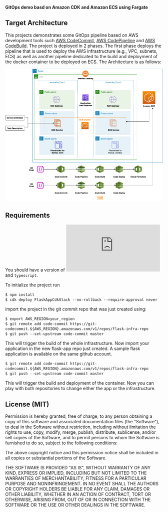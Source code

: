 **GitOps demo basd on Amazon CDK and Amazon ECS using Fargate**

## Target Architecture

This projects demonstrates some GitOps pipeline based on AWS development tools such [AWS CodeCommit](https://aws.amazon.com/fr/codecommit/), [AWS CodePipeline](https://aws.amazon.com/fr/codepipeline/) and [AWS CodeBuild](https://aws.amazon.com/fr/codebuild/). The project is deployed in 2 phases. The first phase deploys the pipeline that is used to deploy the AWS infrastructure (e.g., VPC, subnets, ECS) as well as another pipeline dedicated to the build and deployment of the docker container to be deployed on ECS. The Architecture is as follows:

![Architecture](https://github.com/erbianchi/flask-cdk-gitops/blob/main/images/gitops.png)


## Requirements

You should have a version of ![cdk](https://docs.aws.amazon.com/cdk/v2/guide/getting_started.html) and `typescript`.

To initialize the project run 
```
$ npm install
$ cdk deploy FlaskAppCdkStack --no-rollback --require-approval never
```

import the project in the git commit repo that was just created using:

```
$ export AWS_REGION=your_region
$ git remote add code-commit https://git-codecommit.${AWS_REGION}.amazonaws.com/v1/repos/flask-infra-repo
$ git push --set-upstream code-commit master
``` 

This will trigger the build of the whole infrastructure. Now import your application in the new flask-app repo just created. A sample flask application is available on the same github account. 
```
$ git remote add code-commit https://git-codecommit.${AWS_REGION}.amazonaws.com/v1/repos/flask-infra-repo
$ git push --set-upstream code-commit master
``` 

This will trigger the build and deployment of the container. Now you can play with both repositories to change either the app or the infrastructure.


## License (MIT)

Permission is hereby granted, free of charge, to any person obtaining
a copy of this software and associated documentation files (the
"Software"), to deal in the Software without restriction, including
without limitation the rights to use, copy, modify, merge, publish,
distribute, sublicense, and/or sell copies of the Software, and to
permit persons to whom the Software is furnished to do so, subject to
the following conditions:

The above copyright notice and this permission notice shall be
included in all copies or substantial portions of the Software.

THE SOFTWARE IS PROVIDED "AS IS", WITHOUT WARRANTY OF ANY KIND,
EXPRESS OR IMPLIED, INCLUDING BUT NOT LIMITED TO THE WARRANTIES OF
MERCHANTABILITY, FITNESS FOR A PARTICULAR PURPOSE AND
NONINFRINGEMENT. IN NO EVENT SHALL THE AUTHORS OR COPYRIGHT HOLDERS BE
LIABLE FOR ANY CLAIM, DAMAGES OR OTHER LIABILITY, WHETHER IN AN ACTION
OF CONTRACT, TORT OR OTHERWISE, ARISING FROM, OUT OF OR IN CONNECTION
WITH THE SOFTWARE OR THE USE OR OTHER DEALINGS IN THE SOFTWARE.
